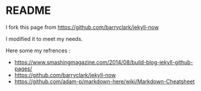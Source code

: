 # README

I fork this page from https://github.com/barryclark/jekyll-now

I modified it to meet my needs.

Here some my refrences :
- https://www.smashingmagazine.com/2014/08/build-blog-jekyll-github-pages/
- https://github.com/barryclark/jekyll-now
- https://github.com/adam-p/markdown-here/wiki/Markdown-Cheatsheet
